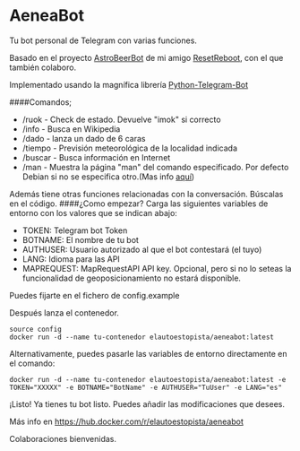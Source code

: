 # AeneaBot

Tu bot personal de Telegram con varias funciones.

Basado en el proyecto [AstroBeerBot](https://github.com/resetreboot/astrobeerbot) de mi amigo [ResetReboot](https://github.com/resetreboot), con el que también colaboro.

Implementado usando la magnífica librería [Python-Telegram-Bot](https://github.com/python-telegram-bot/python-telegram-bot)

####Comandos;

- /ruok - Check de estado. Devuelve "imok" si correcto
- /info - Busca en Wikipedia
- /dado - lanza un dado de 6 caras
- /tiempo - Previsión meteorológica de la localidad indicada
- /buscar - Busca información en Internet
- /man - Muestra la página "man" del comando especificado. Por defecto Debian si no se especifica otro.(Mas info [aquí](http://www.polarhome.com/service/man/))

Además tiene otras funciones relacionadas con la conversación. Búscalas en el código.
####¿Como empezar?
Carga las siguientes variables de entorno con los valores que se indican abajo:

  * TOKEN: Telegram bot Token
  * BOTNAME: El nombre de tu bot
  * AUTHUSER: Usuario autorizado al que el bot contestará (el tuyo)
  * LANG: Idioma para las API
  * MAPREQUEST: MapRequestAPI API key. Opcional, pero si no lo seteas la funcionalidad de geoposicionamiento no estará disponible.

Puedes fijarte en el fichero de config.example
    
Después lanza el contenedor.

```
source config
docker run -d --name tu-contenedor elautoestopista/aeneabot:latest
```
Alternativamente, puedes pasarle las variables de entorno directamente en el comando:

```
docker run -d --name tu-contenedor elautoestopista/aeneabot:latest -e TOKEN="XXXXX" -e BOTNAME="BotName" -e AUTHUSER="TuUser" -e LANG="es"
```

¡Listo! Ya tienes tu bot listo. Puedes añadir las modificaciones que desees.

Más info en https://hub.docker.com/r/elautoestopista/aeneabot

Colaboraciones bienvenidas.

